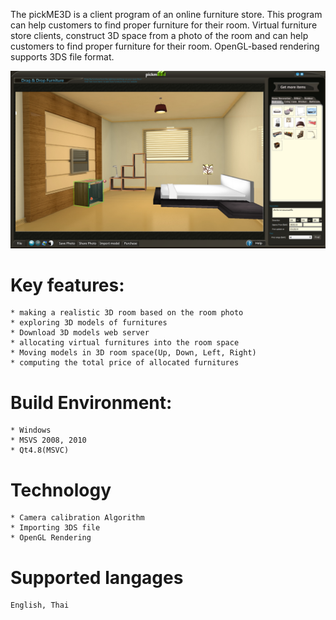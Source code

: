 The pickME3D is a client program of an online furniture store. This program can help customers to find proper furniture for their room. Virtual furniture store clients, construct 3D space from a photo of the room and can help customers to find proper furniture for their room. OpenGL-based rendering supports 3DS file format.

<p align="center"><img src="/preview/main.png"></p>

# Key features:
	* making a realistic 3D room based on the room photo
	* exploring 3D models of furnitures
	* Download 3D models web server
	* allocating virtual furnitures into the room space
	* Moving models in 3D room space(Up, Down, Left, Right)
	* computing the total price of allocated furnitures

# Build Environment:
	* Windows
	* MSVS 2008, 2010
	* Qt4.8(MSVC)

# Technology
	* Camera calibration Algorithm
	* Importing 3DS file
	* OpenGL Rendering

# Supported langages
	English, Thai





